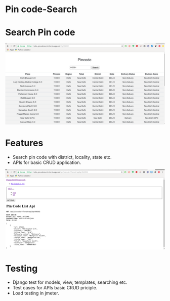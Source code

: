 # Pin code-Search
# Search Pin code
![Screenshot](Pincode_Search.png)


# Features

  * Search pin code with district, locality, state etc.  
  * APIs for basic CRUD application.


![Screenshot](Pincode_api_data.png)

# Testing 

  * Django test for models, view, templates, searching etc.
  * Test cases for APIs basic CRUD priciple.
  * Load testing in jmeter.
